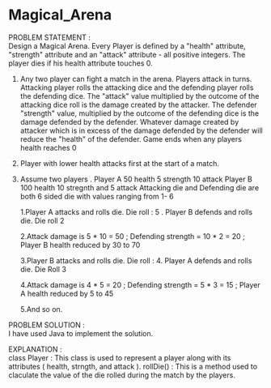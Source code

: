 # Magical_Arena
PROBLEM STATEMENT :                                                                                                              
Design a Magical Arena. Every Player is defined by a "health" attribute, "strength" attribute and an "attack" attribute - all positive integers. The player dies if his health attribute touches 0.

1. Any two player can fight a match in the arena. Players attack in turns. Attacking player rolls the attacking dice and the defending player rolls the defending dice. The "attack" value multiplied by the outcome of the attacking dice roll is the damage created by the attacker. The defender "strength" value, multiplied by the outcome of the defending dice is the damage defended by the defender. Whatever damage created by attacker which is in excess of the damage defended by the defender will reduce the "health" of the defender. Game ends when any players health reaches 0

2. Player with lower health attacks first at the start of a match.
3. Assume two players . Player A 50 health 5 strength 10 attack Player B 100 health 10 stregnth and 5 attack 
   Attacking die and Defending die are both 6 sided die with values ranging from 1- 6

   1.Player A attacks and rolls die. Die roll : 5 . Player B defends and rolls die. Die roll 2

   2.Attack damage is 5 * 10 = 50 ; Defending strength = 10 * 2 = 20 ; Player B health reduced by 30 to 70

   3.Player B attacks and rolls die. Die roll : 4. Player A defends and rolls die. Die Roll 3

   4.Attack damage is 4 * 5 = 20 ; Defending strength = 5 * 3 = 15 ; Player A health reduced by 5 to 45

   5.And so on.

PROBLEM SOLUTION                                                                                               :                                                                                                              
I have used Java to implement the solution.

EXPLANATION :                                                                                                              
class Player : This class is used to represent a player along with its attributes ( health, strngth, and attack ).                                                                                                      rollDie() : This is a method used to claculate the value of the die rolled during the match by the players.                                                                                                                           
